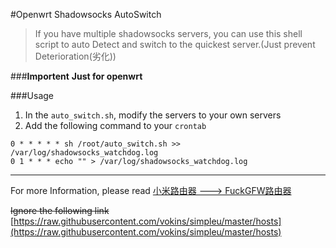 #Openwrt Shadowsocks AutoSwitch
> If you have multiple shadowsocks servers, you can use this shell script to auto Detect and switch to the quickest server.(Just prevent Deterioration(劣化))

###**Importent**
**Just for openwrt**

###Usage
1. In the `auto_switch.sh`, modify the servers to your own servers
2. Add the following command to your `crontab`
```
0 * * * * * sh /root/auto_switch.sh >> /var/log/shadowsocks_watchdog.log
0 1 * * * echo "" > /var/log/shadowsocks_watchdog.log
```


----------

For more Information, please read
[小米路由器  --->   FuckGFW路由器](http://sweetll.me/2015/04/%E5%B0%8F%E7%B1%B3%E8%B7%AF%E7%94%B1%E5%99%A8mini-%E9%85%8D%E7%BD%AE%E8%87%AA%E5%8A%A8fuckgfw%E8%B7%AF%E7%94%B1%E5%99%A8/)

<del>Ignore the following link</del>
[https://raw.githubusercontent.com/vokins/simpleu/master/hosts](https://raw.githubusercontent.com/vokins/simpleu/master/hosts)
